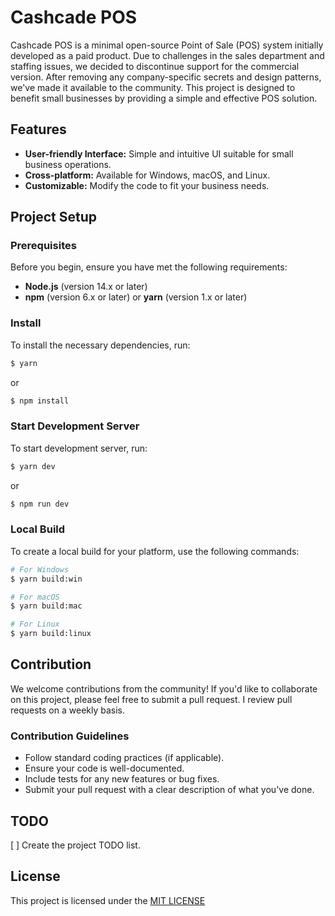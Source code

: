 # Cashcade POS

Cashcade POS is a minimal open-source Point of Sale (POS) system initially developed as a paid product. Due to challenges in the sales department and staffing issues, we decided to discontinue support for the commercial version. After removing any company-specific secrets and design patterns, we've made it available to the community. This project is designed to benefit small businesses by providing a simple and effective POS solution.

## Features

- **User-friendly Interface:** Simple and intuitive UI suitable for small business operations.
- **Cross-platform:** Available for Windows, macOS, and Linux.
- **Customizable:** Modify the code to fit your business needs.

## Project Setup

### Prerequisites

Before you begin, ensure you have met the following requirements:

- **Node.js** (version 14.x or later)
- **npm** (version 6.x or later) or **yarn** (version 1.x or later)

### Install

To install the necessary dependencies, run:

```bash
$ yarn
```

or

```bash
$ npm install
```

### Start Development Server

To start development server, run:

```bash
$ yarn dev
```

or

```bash
$ npm run dev
```

### Local Build

To create a local build for your platform, use the following commands:

```bash
# For Windows
$ yarn build:win

# For macOS
$ yarn build:mac

# For Linux
$ yarn build:linux
```

## Contribution

We welcome contributions from the community! If you'd like to collaborate on this project, please
feel free to submit a pull request. I review pull requests on a weekly basis.

### Contribution Guidelines

- Follow standard coding practices (if applicable).
- Ensure your code is well-documented.
- Include tests for any new features or bug fixes.
- Submit your pull request with a clear description of what you've done.

## TODO

[ ] Create the project TODO list.

## License

This project is licensed under the <a href="https://github.com/WassimYazbekk/cashcadepos/blob/master/LICENSE">MIT LICENSE</a>
